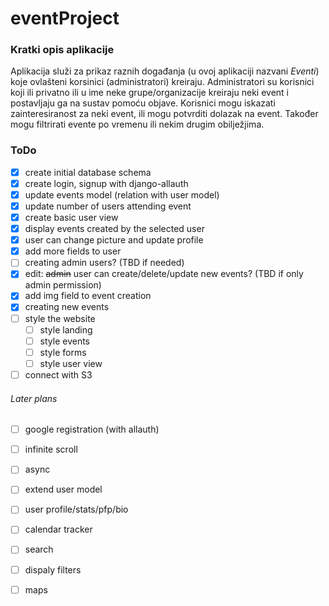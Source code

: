 # eventProject

### Kratki opis aplikacije

Aplikacija služi za prikaz raznih događanja (u ovoj aplikaciji nazvani *Eventi*) koje ovlašteni korsinici (administratori) kreiraju. Administratori su korisnici koji ili privatno ili u ime neke grupe/organizacije kreiraju neki event i postavljaju ga na sustav pomoću objave. Korisnici mogu iskazati zainteresiranost za neki event, ili mogu potvrditi dolazak na event. Također mogu filtrirati evente po vremenu ili nekim drugim obilježjima. 


### ToDo

- [x] create initial database schema
- [x] create login, signup with django-allauth
- [x] update events model (relation with user model)
- [x] update number of users attending event
- [x] create basic user view
- [x] display events created by the selected user   
- [x] user can change picture and update profile
- [x] add more fields to user
- [ ] creating admin users? (TBD if needed)
- [x] edit: ~~admin~~ user can create/delete/update new events? (TBD if only admin permission)
- [x] add img field to event creation
- [x] creating new events
- [ ] style the website
    - [ ] style landing
    - [ ] style events
    - [ ] style forms
    - [ ] style user view
- [ ] connect with S3

###### Later plans
- [ ] google registration (with allauth)
- [ ] infinite scroll
- [ ] async
- [ ] extend user model
- [ ] user profile/stats/pfp/bio
- [ ] calendar tracker
- [ ] search
- [ ] dispaly filters
- [ ] maps

